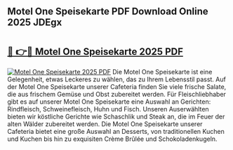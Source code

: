 ## Motel One Speisekarte PDF Download Online 2025 JDEgx

# <h2><a href="http://gc8ugc.nevu.top/?p=Motel+One+Speisekarte">🔗 👉🔴 Motel One Speisekarte 2025 PDF</a></h2>

[![Motel One Speisekarte 2025 PDF](https://i.imgur.com/dBaPXMq.png)](http://gc8ugc.nevu.top/?p=Motel+One+Speisekarte)
Die Motel One Speisekarte ist eine Gelegenheit, etwas Leckeres zu wählen, das zu Ihrem Lebensstil passt. Auf der Motel One Speisekarte unserer Cafeteria finden Sie viele frische Salate, die aus frischem Gemüse und Obst zubereitet werden. Für Fleischliebhaber gibt es auf unserer Motel One Speisekarte eine Auswahl an Gerichten: Rindfleisch, Schweinefleisch, Huhn und Fisch. Unseren Auserwählten bieten wir köstliche Gerichte wie Schaschlik und Steak an, die im Feuer der alten Wälder zubereitet werden. Die Motel One Speisekarte unserer Cafeteria bietet eine große Auswahl an Desserts, von traditionellen Kuchen und Kuchen bis hin zu exquisiten Crème Brûlée und Schokoladenkugeln.

